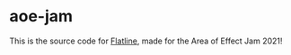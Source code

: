 # aoe-jam

This is the source code for [Flatline](https://gamejammy.itch.io/flatline), made for the Area of Effect Jam 2021!

